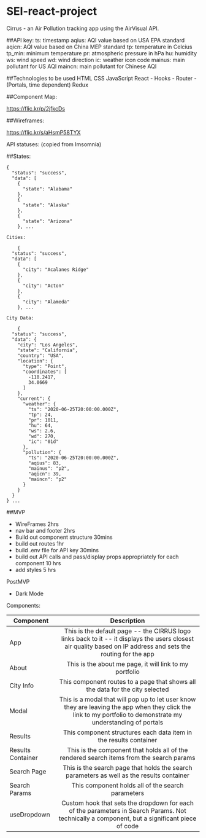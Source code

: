 # SEI-react-project
Cirrus - an Air Pollution tracking app using the AirVisual API.

##API key:
ts: timestamp
aqius: AQI value based on USA EPA standard
aqicn: AQI value based on China MEP standard
tp: temperature in Celcius
tp_min: minimum temperature
pr: atmospheric pressure in hPa
hu: humidity
ws: wind speed
wd: wind direction
ic: weather icon code
mainus: main pollutant for US AQI
maincn: main pollutant for Chinese AQI

##Technologies to be used
HTML
CSS
JavaScript
React
    - Hooks
    - Router
    - (Portals, time dependent)
Redux

##Component Map:

https://flic.kr/p/2jfkcDs

##Wireframes:

https://flic.kr/s/aHsmP58TYX

API statuses: (copied from Imsomnia)

##States:
```
{
  "status": "success",
  "data": [
    {
      "state": "Alabama"
    },
    {
      "state": "Alaska"
    },
    {
      "state": "Arizona"
    }, ...
```

    Cities: 
```
    {
  "status": "success",
  "data": [
    {
      "city": "Acalanes Ridge"
    },
    {
      "city": "Acton"
    },
    {
      "city": "Alameda"
    }, ...
```

    City Data: 
```
    {
  "status": "success",
  "data": {
    "city": "Los Angeles",
    "state": "California",
    "country": "USA",
    "location": {
      "type": "Point",
      "coordinates": [
        -118.2417,
        34.0669
      ]
    },
    "current": {
      "weather": {
        "ts": "2020-06-25T20:00:00.000Z",
        "tp": 24,
        "pr": 1011,
        "hu": 64,
        "ws": 2.6,
        "wd": 270,
        "ic": "01d"
      },
      "pollution": {
        "ts": "2020-06-25T20:00:00.000Z",
        "aqius": 83,
        "mainus": "p2",
        "aqicn": 39,
        "maincn": "p2"
      }
    }
  }
} ...
```

##MVP
- WireFrames 2hrs
- nav bar and footer 2hrs
- Build out component structure 30mins
- build out routes 1hr
- build .env file for API key 30mins
- build out API calls and pass/display props appropriately for each component 10 hrs
- add styles 5 hrs

PostMVP
- Dark Mode

Components: 


| Component | Description | 
| --- | :---: |  
| App | This is the default page -- the CIRRUS logo links back to it -- it displays the users closest air quality based on IP address and sets the routing for the app | 
| About | This is the about me page, it will link to my portfolio |
| City Info | This component routes to a page that shows all the data for the city selected |
| Modal | This is a modal that will pop up to let user know they are leaving the app when they click the link to my portfolio to demonstrate my understanding of portals |
| Results | This component structures each data item in the results container |
| Results Container | This is the component that holds all of the rendered search items from the search params |
| Search Page | This is the search page that holds the search parameters as well as the results container |
| Search Params | This component holds all of the search parameters |
| useDropdown | Custom hook that sets the dropdown for each of the parameters in Search Params. Not technically a component, but a significant piece of code |
